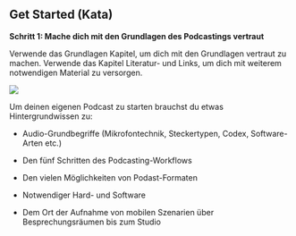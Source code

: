 ## Get Started (Kata)

**Schritt 1: Mache dich mit den Grundlagen des Podcastings vertraut**

Verwende das Grundlagen Kapitel, um dich mit den Grundlagen vertraut zu machen. Verwende das Kapitel Literatur- und Links, um dich mit weiterem notwendigen Material zu versorgen.

![](/Users/simondueckert/Documents/GitHub/lernos-podcasting/de/src/images/kata-1-cats.png)

Um deinen eigenen Podcast zu starten brauchst du etwas Hintergrundwissen zu:

- Audio-Grundbegriffe (Mikrofontechnik, Steckertypen, Codex, Software-Arten etc.)

- Den fünf Schritten des Podcasting-Workflows

- Den vielen Möglichkeiten von Podast-Formaten

- Notwendiger Hard- und Software

- Dem Ort der Aufnahme von mobilen Szenarien über Besprechungsräumen bis zum Studio

